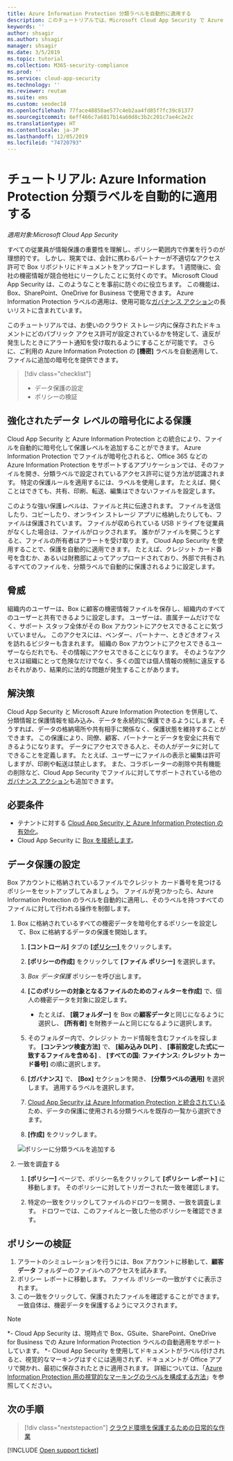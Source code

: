 ```yaml
---
title: Azure Information Protection 分類ラベルを自動的に適用する
description: このチュートリアルでは、Microsoft Cloud App Security で Azure Information Protection 分類ラベルを自動的に適用する方法について説明します。
keywords: ''
author: shsagir
ms.author: shsagir
manager: shsagir
ms.date: 3/5/2019
ms.topic: tutorial
ms.collection: M365-security-compliance
ms.prod: ''
ms.service: cloud-app-security
ms.technology: ''
ms.reviewer: reutam
ms.suite: ems
ms.custom: seodec18
ms.openlocfilehash: 77face48858ae577c4eb2aa4fd85f7fc39c81377
ms.sourcegitcommit: 6eff466c7a6817b14a60d8c3b2c201c7ae4c2e2c
ms.translationtype: HT
ms.contentlocale: ja-JP
ms.lasthandoff: 12/05/2019
ms.locfileid: "74720793"
---
```

# <a name="tutorial-automatically-apply-azure-information-protection-classification-labels"></a>チュートリアル: Azure Information Protection 分類ラベルを自動的に適用する

*適用対象:Microsoft Cloud App Security*

すべての従業員が情報保護の重要性を理解し、ポリシー範囲内で作業を行うのが理想的です。 しかし、現実では、会計に携わるパートナーが不適切なアクセス許可で Box リポジトリにドキュメントをアップロードします。 1 週間後に、会社の機密情報が競合他社にリークしたことに気付くのです。 Microsoft Cloud App Security は、このようなことを事前に防ぐのに役立ちます。 この機能は、Box、SharePoint、OneDrive for Business で使用できます。 Azure Information Protection ラベルの適用は、使用可能な[ガバナンス アクション](governance-actions.md)の長いリストに含まれています。

このチュートリアルでは、お使いのクラウド ストレージ内に保存されたドキュメントにどのパブリック アクセス許可が設定されているかを特定して、違反が発生したときにアラート通知を受け取れるようにすることが可能です。 さらに、ご利用の Azure Information Protection の **[機密]** ラベルを自動適用して、ファイルに追加の暗号化を提供できます。

> [!div class="checklist"]
>
> * データ保護の設定
> * ポリシーの検証

## <a name="enhanced-data-level-encryption-protection"></a>強化されたデータ レベルの暗号化による保護

Cloud App Security と Azure Information Protection との統合により、ファイルを自動的に暗号化して保護レベルを追加することができます。 Azure Information Protection でファイルが暗号化されると、Office 365 などの Azure Information Protection をサポートするアプリケーションでは、そのファイルを開き、分類ラベルで設定されているアクセス許可に従う方法が認識されます。 特定の保護ルールを適用するには、ラベルを使用します。 たとえば、開くことはできても、共有、印刷、転送、編集はできないファイルを設定します。

このような強い保護レベルは、ファイルと共に伝達されます。 ファイルを送信したり、コピーしたり、オンライン ストレージ アプリに格納したりしても、ファイルは保護されています。 ファイルが収められている USB ドライブを従業員がなくした場合は、ファイルがロックされます。 誰かがファイルを開こうとすると、ファイルの所有者はアラートを受け取ります。 Cloud App Security を使用することで、保護を自動的に適用できます。 たとえば、クレジット カード番号を含むか、あるいは財務部によってアップロードされており、外部で共有されるすべてのファイルを、分類ラベルで自動的に保護されるように設定します。

## <a name="the-threat"></a>脅威

組織内のユーザーは、Box に顧客の機密情報ファイルを保存し、組織内のすべてのユーザーと共有できるように設定します。 ユーザーは、直属チームだけでなく、サポート スタッフ全体がその Box アカウントにアクセスできることに気づいていません。 このアクセスには、ベンダー、パートナー、ときどきオフィスを訪れるビジターも含まれます。 組織の Box アカウントにアクセスできるユーザーならだれでも、その情報にアクセスできることになります。 そのようなアクセスは組織にとって危険なだけでなく、多くの国では個人情報の規制に違反するおそれがあり、結果的に法的な問題が発生することがあります。

## <a name="the-solution"></a>解決策

Cloud App Security と Microsoft Azure Information Protection を併用して、分類情報と保護情報を組み込み、データを永続的に保護できるようにします。そうすれば、データの格納場所や共有相手に関係なく、保護状態を維持することができます。 この保護により、同僚、顧客、パートナーとデータを安全に共有できるようになります。 データにアクセスできる人と、その人がデータに対してできることを定義します。 たとえば、ユーザーにファイルの表示と編集は許可しますが、印刷や転送は禁止します。 また、コラボレーターの削除や共有機能の削除など、Cloud App Security でファイルに対してサポートされている他の[ガバナンス アクション](governance-actions.md)も追加できます。

## <a name="prerequisites"></a>必要条件

* テナントに対する [Cloud App Security と Azure Information Protection の有効化](azip-integration.md)。
* Cloud App Security に [Box を接続します](connect-box-to-microsoft-cloud-app-security.md)。

## <a name="set-up-data-protection"></a>データ保護の設定

Box アカウントに格納されているファイルでクレジット カード番号を見つけるポリシーをセットアップしてみましょう。 ファイルが見つかったら、Azure Information Protection のラベルを自動的に適用し、そのラベルを持つすべてのファイルに対して行われる操作を制御します。

1. Box に格納されているすべての機密データを暗号化するポリシーを設定して、Box に格納するデータの保護を開始します。

    1. **[コントロール]** タブの [ **[ポリシー]** ](control-cloud-apps-with-policies.md) をクリックします。

    2. **[ポリシーの作成]** をクリックして **[ファイル ポリシー]** を選択します。

    3. *Box データ保護* ポリシーを呼び出します。

    4. **[このポリシーの対象となるファイルのためのフィルターを作成]** で、個人の機密データを対象に設定します。
        * たとえば、 **[親フォルダー]** を Box の**顧客データ**と同じになるように選択し、 **[所有者]** を財務チームと同じになるように選択します。

    5. そのフォルダー内で、クレジット カード情報を含むファイルを探します。 **[コンテンツ検査方法]** で、 **[組み込み DLP]** 、 **[事前設定した式に一致するファイルを含める]** 、 **[すべての国: ファイナンス: クレジット カード番号]** の順に選択します。

    6. **[ガバナンス]** で、 **[Box]** セクションを開き、 **[分類ラベルの適用]** を選択します。 適用するラベルを選択します。

    7. [Cloud App Security は Azure Information Protection と統合されている](azip-integration.md)ため、データの保護に使用される分類ラベルを既存の一覧から選択できます。

    8. **[作成]** をクリックします。

   ![ポリシーに分類ラベルを追加する](media/aip-auto-policy.png)

2. 一致を調査する

    1. **[ポリシー]** ページで、ポリシー名をクリックして **[ポリシー レポート]** に移動します。 そのポリシーに対してトリガーされた一致を確認します。

    2. 特定の一致をクリックしてファイルのドロワーを開き、一致を調査します。 ドロワーでは、このファイルと一致した他のポリシーを確認できます。

## <a name="validate-your-policy"></a>ポリシーの検証

1. アラートのシミュレーションを行うには、Box アカウントに移動して、**顧客データ** フォルダーのファイルへのアクセスを試みます。
2. ポリシー レポートに移動します。 ファイル ポリシーの一致がすぐに表示されます。
3. この一致をクリックして、保護されたファイルを確認することができます。 一致自体は、機密データを保護するようにマスクされます。

>[!NOTE]
>
> *- Cloud App Security は、現時点で Box、GSuite、SharePoint、OneDrive for Business での Azure Information Protection ラベルの自動適用をサポートしています。
> *- Cloud App Security を使用してドキュメントがラベル付けされると、視覚的なマーキングはすぐには適用されず、ドキュメントが Office アプリで開かれ、最初に保存されたときに適用されます。 詳細については、「[Azure Information Protection 用の視覚的なマーキングのラベルを構成する方法](https://docs.microsoft.com/information-protection/deploy-use/configure-policy-markings#when-visual-markings-are-applied)」を参照してください。

## <a name="next-steps"></a>次の手順

> [!div class="nextstepaction"]
> [クラウド環境を保護するための日常的な作業](daily-activities-to-protect-your-cloud-environment.md)

[!INCLUDE [Open support ticket](includes/support.md)]
